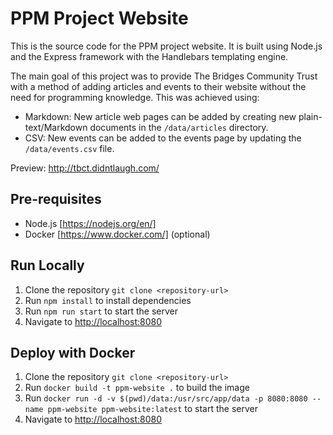 # PPM Project Website

This is the source code for the PPM project website. It is built using Node.js and the Express framework with the Handlebars templating engine.

The main goal of this project was to provide The Bridges Community Trust with a method of adding articles and events to their website without the need for programming knowledge. This was achieved using:
- Markdown: New article web pages can be added by creating new plain-text/Markdown documents in the `/data/articles` directory.
- CSV: New events can be added to the events page by updating the `/data/events.csv` file.

Preview: http://tbct.didntlaugh.com/

## Pre-requisites

- Node.js [https://nodejs.org/en/]
- Docker [https://www.docker.com/] (optional)

## Run Locally

1. Clone the repository `git clone <repository-url>`
2. Run `npm install` to install dependencies
3. Run `npm run start` to start the server
4. Navigate to [http://localhost:8080](http://localhost:8080)

## Deploy with Docker

1. Clone the repository `git clone <repository-url>`
2. Run `docker build -t ppm-website .` to build the image
3. Run `docker run -d -v $(pwd)/data:/usr/src/app/data -p 8080:8080 --name ppm-website ppm-website:latest` to start the server
4. Navigate to [http://localhost:8080](http://localhost:8080)
